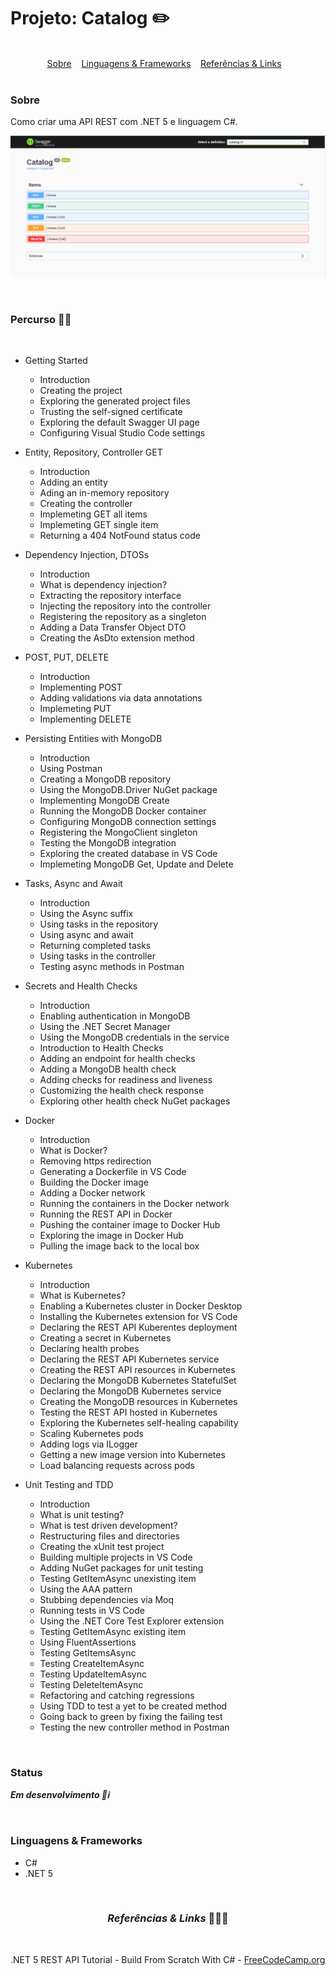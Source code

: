 # Projeto: Catalog ✏️
<br>
 
<div align=center>
    <a href="#sobre" align=center>Sobre</a>&nbsp;&nbsp;&nbsp;
    <a href="#linguagens" align=center>Linguagens & Frameworks</a>&nbsp;&nbsp;&nbsp;
    <a href="#referencias" align=center>Referências & Links</a>&nbsp;&nbsp;&nbsp;
</div>
<br>

### <span id="sobre">Sobre</span>

Como criar uma API REST com .NET 5 e linguagem C#.

![Api Catalog](./AboutProject/prints/api-catalog.PNG)

<br>


### Percurso 🧑‍🎓

<br>


- Getting Started
    - Introduction
    - Creating the project
    - Exploring the generated project files
    - Trusting the self-signed certificate
    - Exploring the default Swagger UI page
    - Configuring Visual Studio Code settings

- Entity, Repository, Controller GET
    - Introduction
    - Adding an entity
    - Ading an in-memory repository
    - Creating the controller
    - Implemeting GET all items
    - Implemeting GET single item
    - Returning a 404 NotFound status code

-   Dependency Injection, DTOSs
    - Introduction
    - What is dependency injection?
    - Extracting the repository interface
    - Injecting the repository into the controller
    - Registering the repository as a singleton
    - Adding a Data Transfer Object DTO
    - Creating the AsDto extension method

- POST, PUT, DELETE
    - Introduction
    - Implementing POST
    - Adding validations via data annotations
    - Implemeting PUT
    - Implementing DELETE

- Persisting Entities with MongoDB
    - Introduction
    - Using Postman
    - Creating a MongoDB repository
    - Using the MongoDB.Driver NuGet package
    - Implementing MongoDB Create
    - Running the MongoDB Docker container
    - Configuring MongoDB connection settings
    - Registering the MongoClient singleton
    - Testing the MongoDB integration
    - Exploring the created database in VS Code
    - Implemeting MongoDB Get, Update and Delete

- Tasks, Async and Await
    - Introduction
    - Using the Async suffix
    - Using tasks in the repository
    - Using async and await
    - Returning completed tasks
    - Using tasks in the controller
    - Testing async methods in Postman

- Secrets and Health Checks
    - Introduction
    - Enabling authentication in MongoDB
    - Using the .NET Secret Manager
    - Using the MongoDB credentials in the service
    - Introduction to Health Checks
    - Adding an endpoint for health checks
    - Adding a MongoDB health check
    - Adding checks for readiness and liveness
    - Customizing the health check response
    - Exploring other health check NuGet packages

- Docker
    - Introduction
    - What is Docker?
    - Removing https redirection
    - Generating a Dockerfile in VS Code
    - Building the Docker image
    - Adding a Docker network
    - Running the containers in the Docker network
    - Running the REST API in Docker
    - Pushing the container image to Docker Hub
    - Exploring the image in Docker Hub
    - Pulling the image back to the local box

- Kubernetes
    - Introduction
    - What is Kubernetes?
    - Enabling a Kubernetes cluster in Docker Desktop
    - Installing the Kubernetes extension for VS Code
    - Declaring the REST API Kuberentes deployment
    - Creating a secret in Kubernetes
    - Declaring health probes
    - Declaring the REST API Kubernetes service
    - Creating the REST API resources in Kubernetes
    - Declaring the MongoDB Kubernetes StatefulSet
    - Declaring the MongoDB Kubernetes service
    - Creating the MongoDB resources in Kubernetes
    - Testing the REST API hosted in Kubernetes
    - Exploring the Kubernetes self-healing capability
    - Scaling Kubernetes pods
    - Adding logs via ILogger
    - Getting a new image version into Kubernetes
    - Load balancing requests across pods

- Unit Testing and TDD
    - Introduction
    - What is unit testing?
    - What is test driven development?
    - Restructuring files and directories
    - Creating the xUnit test project
    - Building multiple projects in VS Code
    - Adding NuGet packages for unit testing
    - Testing GetItemAsync unexisting item
    - Using the AAA pattern
    - Stubbing dependencies via Moq
    - Running tests in VS Code
    - Using the .NET Core Test Explorer extension
    - Testing GetItemAsync existing item
    - Using FluentAssertions
    - Testing GetItemsAsync
    - Testing CreateItemAsync
    - Testing UpdateItemAsync
    - Testing DeleteItemAsync
    - Refactoring and catching regressions
    - Using TDD to test a yet to be created method
    - Going back to green by fixing the failing test
    - Testing the new controller method in Postman

<br>

### <span id="status">Status</span><br>

**_Em desenvolvimento 🚧ℹ️_**

<br>

### <span id=linguagens>Linguagens & Frameworks</span>

* C# 
* .NET 5

<br>

<h3 align=center id="referencias"><i>Referências & Links </i>📖🙋‍♂️</h3><br>

.NET 5 REST API Tutorial - Build From Scratch With C# - [FreeCodeCamp.org](https://youtu.be/ZXdFisA_hOY)


<br>

